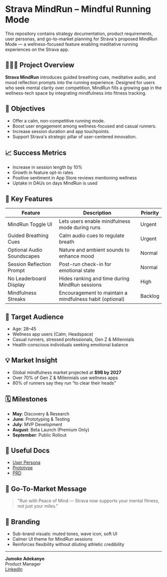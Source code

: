 # Strava MindRun – Mindful Running Mode

This repository contains strategy documentation, product requirements, user personas, and go-to-market planning for Strava's proposed MindRun Mode — a wellness-focused feature enabling meditative running experiences on the Strava app.

## 🧘🏽‍♀️ Project Overview

**Strava MindRun** introduces guided breathing cues, meditative audio, and mood reflection prompts into the running experience. Designed for users who seek mental clarity over competition, MindRun fills a growing gap in the wellness-tech space by integrating mindfulness into fitness tracking.

## 🎯 Objectives

- Offer a calm, non-competitive running mode.
- Boost user engagement among wellness-focused and casual runners.
- Increase session duration and app touchpoints.
- Support Strava's strategic pillar of user-centered innovation.

## 📈 Success Metrics

- Increase in session length by 10%
- Growth in feature opt-in rates
- Positive sentiment in App Store reviews mentioning wellness
- Uptake in DAUs on days MindRun is used

## 🧩 Key Features

| Feature                  | Description                                                     | Priority |
|--------------------------|------------------------------------------------------------------|----------|
| MindRun Toggle UI        | Lets users enable mindfulness mode during runs                  | Urgent   |
| Guided Breathing Cues    | Calm audio cues to regulate breath                              | Urgent   |
| Optional Audio Soundscapes | Nature and ambient sounds to enhance mood                    | Normal   |
| Session Reflection Prompt | Post-run check-in for emotional state                          | Normal   |
| No Leaderboard Display   | Hides ranking and time during MindRun sessions                  | High     |
| Mindfulness Streaks      | Encouragement to maintain a mindfulness habit (optional)        | Backlog  |

## 👥 Target Audience

- Age: 28–45
- Wellness app users (Calm, Headspace)
- Casual runners, stressed professionals, Gen Z & Millennials
- Health-conscious individuals seeking emotional balance

## 💡 Market Insight

- Global mindfulness market projected at **$9B by 2027**
- Over 70% of Gen Z & Millennials use wellness apps
- 80% of runners say they run “to clear their heads”

## 🗓 Milestones

- **May**: Discovery & Research
- **June**: Prototyping & Testing
- **July**: MVP Development
- **August**: Beta Launch (Premium Only)
- **September**: Public Rollout

## 🔗 Useful Docs

- [User Persona](https://www.figma.com/board/GARgGLIGbbOzvxx1sGZnIm/STRAVA-MINDRUN-USER-PERSONA?node-id=0-1)
- [Prototype](https://www.figma.com/design/9ktXZFfwBHm5Xzu0OFMzF2/STRAVA-MINDRUN?node-id=0-1)
- [PRD](https://github.com/jumkye/strava-mindrun-feature/blob/33fd869294b5a7daf095f5fa8814c6cba12b8a15/STRAVA%20MINDRUN.pdf)

## 📢 Go-To-Market Message

> "Run with Peace of Mind — Strava now supports your mental fitness, not just your miles."

## 🎨 Branding

- Sub-brand visuals: muted tones, wave icon, soft UI
- Calmer UI theme for MindRun sessions
- Reinforces flexibility without diluting athletic credibility

---

**Jumoke Adekanye**  
Product Manager  
[LinkedIn](https://www.linkedin.com/in/jumokeadekanye/)



